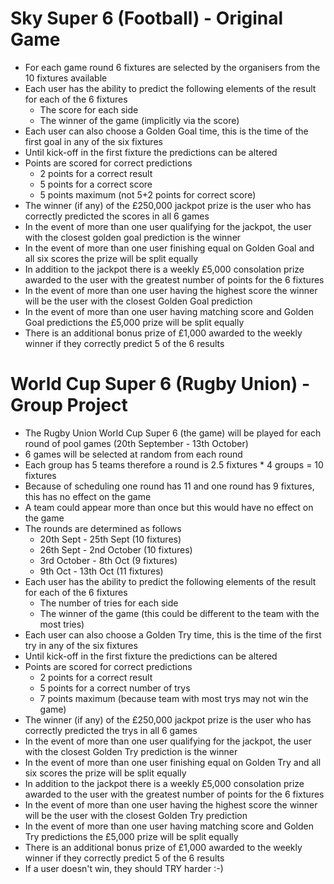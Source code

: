 # Sky Super 6 (Football) - Original Game
* For each game round 6 fixtures are selected by the organisers from the 10 fixtures available
* Each user has the ability to predict the following elements of the result for each of the 6 fixtures
    * The score for each side
    * The winner of the game (implicitly via the score)
* Each user can also choose a Golden Goal time, this is the time of the first goal in any of the six fixtures
* Until kick-off in the first fixture the predictions can be altered
* Points are scored for correct predictions
    * 2 points for a correct result
    * 5 points for a correct score
    * 5 points maximum (not 5+2 points for correct score)
* The winner (if any) of the £250,000 jackpot prize is the user who has correctly predicted the scores in all 6 games
* In the event of more than one user qualifying for the jackpot, the user with the closest golden goal prediction is the winner
* In the event of more than one user finishing equal on Golden Goal and all six scores the prize will be split equally
* In addition to the jackpot there is a weekly £5,000 consolation prize awarded to the user with the greatest number of points for the 6 fixtures
* In the event of more than one user having the highest score the winner will be the user with the closest Golden Goal prediction
* In the event of more than one user having matching score and Golden Goal predictions the £5,000 prize will be split equally
* There is an additional bonus prize of £1,000 awarded to the weekly winner if they correctly predict 5 of the 6 results


# World Cup Super 6 (Rugby Union) - Group Project
* The Rugby Union World Cup Super 6 (the game) will be played for each round of pool games (20th September - 13th October)
* 6 games will be selected at random from each round
* Each group has 5 teams therefore a round is 2.5 fixtures * 4 groups = 10 fixtures
* Because of scheduling one round has 11 and one round has 9 fixtures, this has no effect on the game
* A team could appear more than once but this would have no effect on the game
* The rounds are determined as follows
    * 20th Sept - 25th Sept (10 fixtures)
    * 26th Sept - 2nd October (10 fixtures)
    * 3rd October - 8th Oct (9 fixtures)
    * 9th Oct - 13th Oct (11 fixtures)
* Each user has the ability to predict the following elements of the result for each of the 6 fixtures
    * The number of tries for each side
    * The winner of the game (this could be different to the team with the most tries)
* Each user can also choose a Golden Try time, this is the time of the first try in any of the six fixtures
* Until kick-off in the first fixture the predictions can be altered
* Points are scored for correct predictions
    * 2 points for a correct result
    * 5 points for a correct number of trys
    * 7 points maximum (because team with most trys may not win the game)
* The winner (if any) of the £250,000 jackpot prize is the user who has correctly predicted the trys in all 6 games
* In the event of more than one user qualifying for the jackpot, the user with the closest Golden Try prediction is the winner
* In the event of more than one user finishing equal on Golden Try and all six scores the prize will be split equally
* In addition to the jackpot there is a weekly £5,000 consolation prize awarded to the user with the greatest number of points for the 6 fixtures
* In the event of more than one user having the highest score the winner will be the user with the closest Golden Try prediction
* In the event of more than one user having matching score and Golden Try predictions the £5,000 prize will be split equally
* There is an additional bonus prize of £1,000 awarded to the weekly winner if they correctly predict 5 of the 6 results
* If a user doesn't win, they should TRY harder :-)
